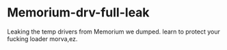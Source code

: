 # Memorium-drv-full-leak

Leaking the temp drivers from Memorium we dumped.
learn to protect your fucking loader morva,ez.
